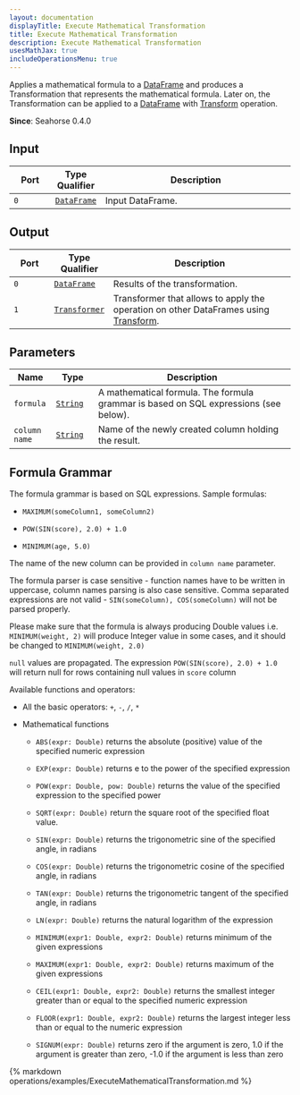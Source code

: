 ```yaml
---
layout: documentation
displayTitle: Execute Mathematical Transformation
title: Execute Mathematical Transformation
description: Execute Mathematical Transformation
usesMathJax: true
includeOperationsMenu: true
---
```


Applies a mathematical formula to a [DataFrame](../classes/dataframe.html) and produces
a Transformation that represents the mathematical formula.
Later on, the Transformation can be applied to a [DataFrame](../classes/dataframe.html)
with [Transform](transform.html) operation.


**Since**: Seahorse 0.4.0

## Input

<table>
<thead>
<tr>
<th style="width:15%">Port</th>
<th style="width:15%">Type Qualifier</th>
<th style="width:70%">Description</th>
</tr>
</thead>
<tbody>
<tr>
<td><code>0</code></td>
<td><code><a href="../classes/dataframe.html">DataFrame</a></code></td>
<td>Input DataFrame.</td>
</tr>
</tbody>
</table>

## Output

<table>
<thead>
<tr>
<th style="width:15%">Port</th>
<th style="width:15%">Type Qualifier</th>
<th style="width:70%">Description</th>
</tr>
</thead>
<tbody>
<tr>
<td><code>0</code></td><td>
<code><a href="../classes/dataframe.html">DataFrame</a></code></td>
<td>Results of the transformation.</td>
</tr>
<tr>
<td><code>1</code></td><td>
<code><a href="../classes/transformer.html">Transformer</a></code></td>
<td>Transformer that allows to apply the operation on other DataFrames using
<a href="transform.html">Transform</a>.</td>
</tr>
</tbody>
</table>

## Parameters

<table class="table">
<thead>
<tr>
<th style="width:15%">Name</th>
<th style="width:15%">Type</th>
<th style="width:70%">Description</th>
</tr>
</thead>
<tbody>
<tr>
<td><code>formula</code></td>
<td><code><a href="../parameters.html#string">String</a></code></td>
<td>A mathematical formula. The formula grammar is based on SQL expressions (see below).</td>
</tr>
<tr>
<td><code>column name</code></td>
<td><code><a href="../parameters.html#string">String</a></code></td>
<td>Name of the newly created column holding the result.</td>
</tr>
</tbody>
</table>

## Formula Grammar

The formula grammar is based on SQL expressions. Sample formulas:

- ``MAXIMUM(someColumn1, someColumn2)``

- ``POW(SIN(score), 2.0) + 1.0``

- ``MINIMUM(age, 5.0)``

The name of the new column can be provided in ``column name`` parameter.

The formula parser is case sensitive - function names have to be written in uppercase,
column names parsing is also case sensitive.
Comma separated expressions are not valid - ``SIN(someColumn), COS(someColumn)`` will not be parsed
 properly.

Please make sure that the formula is always producing Double values i.e.
``MINIMUM(weight, 2)`` will produce Integer value in some cases,
and it should be changed to ``MINIMUM(weight, 2.0)``

``null`` values are propagated. The expression ``POW(SIN(score), 2.0) + 1.0``
will return null for rows containing null values in ``score`` column

Available functions and operators:

- All the basic operators: ``+``, ``-``, ``/``, ``*``

- Mathematical functions

  - ``ABS(expr: Double)`` returns the absolute (positive) value of the specified numeric expression

  - ``EXP(expr: Double)`` returns e to the power of the specified expression

  - ``POW(expr: Double, pow: Double)`` returns the value of the specified expression to the
  specified power

  - ``SQRT(expr: Double)`` return the square root of the specified float value.

  - ``SIN(expr: Double)`` returns the trigonometric sine of the specified angle, in radians

  - ``COS(expr: Double)`` returns the trigonometric cosine of the specified angle, in radians

  - ``TAN(expr: Double)`` returns the trigonometric tangent of the specified angle, in radians

  - ``LN(expr: Double)`` returns the natural logarithm of the expression

  - ``MINIMUM(expr1: Double, expr2: Double)`` returns minimum of the given expressions

  - ``MAXIMUM(expr1: Double, expr2: Double)`` returns maximum of the given expressions

  - ``CEIL(expr1: Double, expr2: Double)`` returns the smallest integer greater than or equal to
  the specified numeric expression

  - ``FLOOR(expr1: Double, expr2: Double)`` returns the largest integer less than or equal to the
  numeric expression

  - ``SIGNUM(expr: Double)`` returns zero if the argument is zero, 1.0 if the argument is greater
  than zero, -1.0 if the argument is less than zero

{% markdown operations/examples/ExecuteMathematicalTransformation.md %}
